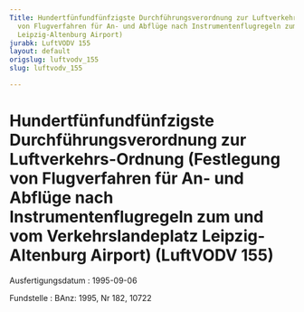```yaml
---
Title: Hundertfünfundfünfzigste Durchführungsverordnung zur Luftverkehrs-Ordnung (Festlegung
  von Flugverfahren für An- und Abflüge nach Instrumentenflugregeln zum und vom Verkehrslandeplatz
  Leipzig-Altenburg Airport)
jurabk: LuftVODV 155
layout: default
origslug: luftvodv_155
slug: luftvodv_155

---
```


# Hundertfünfundfünfzigste Durchführungsverordnung zur Luftverkehrs-Ordnung (Festlegung von Flugverfahren für An- und Abflüge nach Instrumentenflugregeln zum und vom Verkehrslandeplatz Leipzig-Altenburg Airport) (LuftVODV 155)

Ausfertigungsdatum
:   1995-09-06

Fundstelle
:   BAnz: 1995, Nr 182, 10722

